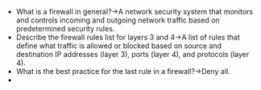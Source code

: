 - What is a firewall in general?→A network security system that monitors and controls incoming and outgoing network traffic based on predetermined security rules.
- Describe the firewall rules list for layers 3 and 4→A list of rules that define what traffic is allowed or blocked based on source and destination IP addresses (layer 3), ports (layer 4), and protocols (layer 4).
- What is the best practice for the last rule in a firewall?→Deny all.
- 
